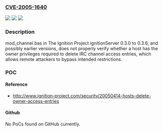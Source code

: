 ### [CVE-2005-1640](https://cve.mitre.org/cgi-bin/cvename.cgi?name=CVE-2005-1640)
![](https://img.shields.io/static/v1?label=Product&message=n%2Fa&color=blue)
![](https://img.shields.io/static/v1?label=Version&message=n%2Fa&color=blue)
![](https://img.shields.io/static/v1?label=Vulnerability&message=n%2Fa&color=brighgreen)

### Description

mod_channel.bas in The Ignition Project ignitionServer 0.3.0 to 0.3.6, and possibly earlier versions, does not properly verify whether a host has the owner privileges required to delete IRC channel access entries, which allows remote attackers to bypass intended restrictions.

### POC

#### Reference
- http://www.ignition-project.com/security/20050414-hosts-delete-owner-access-entries

#### Github
No PoCs found on GitHub currently.

